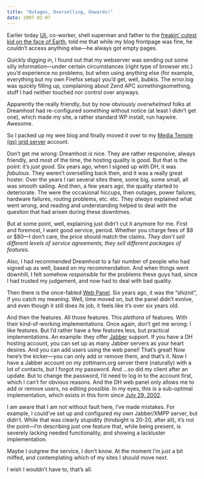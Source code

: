```yaml
---
title: "Outages, Overselling, Onwards!"
date: 2007-02-07
---
```


Earlier today [Uli][1], co-worker, shell superman and father to the [freakin’
cutest kid on the face of Earth][2], told me that while my blog frontpage was fine, he couldn’t access anything else—he always got empty pages.

Quickly digging in, I found out that my webserver was sending out some silly information—under certain circumstances (right type of browser etc.) you’d experience no problems, but when using anything else (for example, everything but my own Firefox setup) you’d get, well, _bubkis_. The error.log was quickly filling up, complaining about Zend APC somethingsomething, stuff I had neither touched nor control over anyways.

Apparently the really friendly, but by now obviously _overwhelmed_ folks at Dreamhost had re-configured _something_ without notice (at least I didn’t get one), which made my site, a rather standard WP install, run haywire. Awesome.

So I packed up my wee blog and finally moved it over to my [Media Temple (gs)
grid server][3] account.

Don’t get me wrong: Dreamhost _is_ nice. They are rather responsive, always friendly, and most of the time, the hosting quality is good. But that is the point: it’s _just good_. Six years ago, when I signed up with DH, it was _fabulous_. They weren’t overselling back then, and it was a really great hoster. Over the years I ran several sites there, some big, some small, all was smooth sailing. And then, a few years ago, the quality started to deteriorate. The were the occasional hiccups, then outages, power failures,
hardware failures, routing problems, etc. etc. They _always_ explained what went wrong, and reading and understanding helped to deal with the question that had arisen during these downtimes.

But at some point, well, explaining just didn’t cut it anymore for me. First and foremost, I want good service, period. Whether you charge fees of $8 or
$80—I don’t care, the price should match the claims. _They don’t sell different levels of service agreements, they sell different packages of features._

Also, I had recommended Dreamhost to a fair number of people who had signed up as well, based on my recommendation. And when things went downhill, I felt somehow _responsible_ for the problems these guys had, since I had trusted my judgement, and now had to deal with bad quality.

Then there is the once-fabled [Web Panel][4]. Six years ago, it was the
“shiznit”, if you catch my meaning. Well, time moved on, but the panel didn’t evolve, and even though it still does its job, it feels like it’s over six years old.

And then the features. All those features. This _plethora_ of features. With their kind-of-working implementations. Once again, don’t get me wrong: I like features. But I’d rather have a few features less, but practical implementations. An example: they offer [Jabber][5] support. If you have a DH hosting account, you can set up as many Jabber servers as your heart desires.
And you can add users using the web panel! That’s great! Now here’s the kicker—you can only add or remove them, and that’s it. Now I have a Jabber account on my zottmann.org server there (naturally) with a lot of contacts,
but I forgot my password. And …so did my client after an update. But to change the password, I’d need to log in to the account first, which I can’t for obvious reasons. And the DH web panel only allows me to add or remove users,
no editing possible. In my eyes, this is a sub-optimal implementation, which exists in this form since [July 29, 2002][6].

I am aware that I am not without fault here, I’ve made mistakes. For example,
I could’ve set up and configured my own Jabber/XMPP server, but didn’t. While that was clearly stupidity (hindsight is 20-20, after all), it’s not the point—I’m describing just one feature that, while being present, is severely lacking needed functionality, and showing a lackluster implementation.

Maybe I outgrew the service, I don’t know. At the moment I’m just a bit miffed, and contemplating which of my sites I should move next.

I wish I wouldn’t have to, that’s all.

[1]: http://uli.hitzel.net
[2]: http://www.flickr.com/photos/czottmann/383029447/
[3]: http://mediatemple.net/webhosting/gs/
[4]: http://www.dreamhost.com/hosting-panel.html
[5]: http://jabber.org/
[6]: http://wiki.dreamhost.com/index.php/DREAMHOST_ADDS_FREE_JABBER-BASED_INSTANT_MESSAGING_TO_ALL_WEB_HOSTING_PLANS

